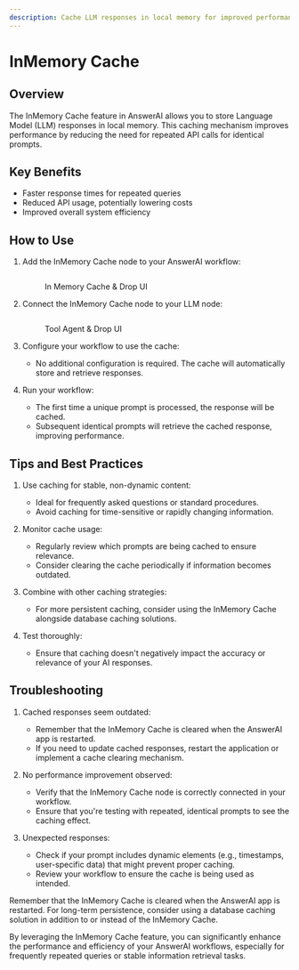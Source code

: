 ```yaml
---
description: Cache LLM responses in local memory for improved performance
---
```


# InMemory Cache

## Overview

The InMemory Cache feature in AnswerAI allows you to store Language Model (LLM) responses in local memory. This caching mechanism improves performance by reducing the need for repeated API calls for identical prompts.

## Key Benefits

-   Faster response times for repeated queries
-   Reduced API usage, potentially lowering costs
-   Improved overall system efficiency

## How to Use

1. Add the InMemory Cache node to your AnswerAI workflow:
       <!-- TODO: Screenshot of adding InMemory Cache node to the workflow -->
    <figure><img src="/.gitbook/assets/screenshots/inmemorycache.png" alt="" /><figcaption><p>In Memory Cache &#x26; Drop UI</p></figcaption></figure>

2. Connect the InMemory Cache node to your LLM node:
       <!-- TODO: Screenshot showing the connection between InMemory Cache and LLM nodes -->
    <figure><img src="/.gitbook/assets/screenshots/in memory cache in a workflow.png" alt="" /><figcaption><p>Tool Agent &#x26; Drop UI</p></figcaption></figure>
3. Configure your workflow to use the cache:

    - No additional configuration is required. The cache will automatically store and retrieve responses.

4. Run your workflow:
    - The first time a unique prompt is processed, the response will be cached.
    - Subsequent identical prompts will retrieve the cached response, improving performance.

## Tips and Best Practices

1. Use caching for stable, non-dynamic content:

    - Ideal for frequently asked questions or standard procedures.
    - Avoid caching for time-sensitive or rapidly changing information.

2. Monitor cache usage:

    - Regularly review which prompts are being cached to ensure relevance.
    - Consider clearing the cache periodically if information becomes outdated.

3. Combine with other caching strategies:

    - For more persistent caching, consider using the InMemory Cache alongside database caching solutions.

4. Test thoroughly:
    - Ensure that caching doesn't negatively impact the accuracy or relevance of your AI responses.

## Troubleshooting

1. Cached responses seem outdated:

    - Remember that the InMemory Cache is cleared when the AnswerAI app is restarted.
    - If you need to update cached responses, restart the application or implement a cache clearing mechanism.

2. No performance improvement observed:

    - Verify that the InMemory Cache node is correctly connected in your workflow.
    - Ensure that you're testing with repeated, identical prompts to see the caching effect.

3. Unexpected responses:
    - Check if your prompt includes dynamic elements (e.g., timestamps, user-specific data) that might prevent proper caching.
    - Review your workflow to ensure the cache is being used as intended.

Remember that the InMemory Cache is cleared when the AnswerAI app is restarted. For long-term persistence, consider using a database caching solution in addition to or instead of the InMemory Cache.

By leveraging the InMemory Cache feature, you can significantly enhance the performance and efficiency of your AnswerAI workflows, especially for frequently repeated queries or stable information retrieval tasks.
